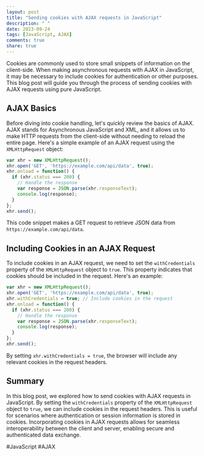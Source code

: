 ```yaml
---
layout: post
title: "Sending cookies with AJAX requests in JavaScript"
description: " "
date: 2023-09-24
tags: [JavaScript, AJAX]
comments: true
share: true
---
```


Cookies are commonly used to store small snippets of information on the client-side. When making asynchronous requests with AJAX in JavaScript, it may be necessary to include cookies for authentication or other purposes. This blog post will guide you through the process of sending cookies with AJAX requests using pure JavaScript.

## AJAX Basics

Before diving into cookie handling, let's quickly review the basics of AJAX. AJAX stands for Asynchronous JavaScript and XML, and it allows us to make HTTP requests from the client-side without needing to reload the entire page. Here's a simple example of an AJAX request using the `XMLHttpRequest` object:

```javascript
var xhr = new XMLHttpRequest();
xhr.open('GET', 'https://example.com/api/data', true);
xhr.onload = function() {
  if (xhr.status === 200) {
    // Handle the response
    var response = JSON.parse(xhr.responseText);
    console.log(response);
  }
};
xhr.send();
```

This code snippet makes a GET request to retrieve JSON data from `https://example.com/api/data`.

## Including Cookies in an AJAX Request

To include cookies in an AJAX request, we need to set the `withCredentials` property of the `XMLHttpRequest` object to `true`. This property indicates that cookies should be included in the request. Here's an example:

```javascript
var xhr = new XMLHttpRequest();
xhr.open('GET', 'https://example.com/api/data', true);
xhr.withCredentials = true; // Include cookies in the request
xhr.onload = function() {
  if (xhr.status === 200) {
    // Handle the response
    var response = JSON.parse(xhr.responseText);
    console.log(response);
  }
};
xhr.send();
```

By setting `xhr.withCredentials = true`, the browser will include any relevant cookies in the request headers.

## Summary

In this blog post, we explored how to send cookies with AJAX requests in JavaScript. By setting the `withCredentials` property of the `XMLHttpRequest` object to `true`, we can include cookies in the request headers. This is useful for scenarios where authentication or session information is stored in cookies. Incorporating cookies in AJAX requests allows for seamless interoperability between the client and server, enabling secure and authenticated data exchange.

#JavaScript #AJAX